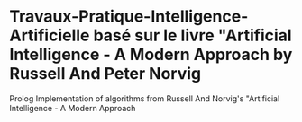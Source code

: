 # Travaux-Pratique-Intelligence-Artificielle basé sur le livre "Artificial Intelligence - A Modern Approach by Russell And Peter Norvig

Prolog Implementation of algorithms from Russell And Norvig's "Artificial Intelligence - A Modern Approach
